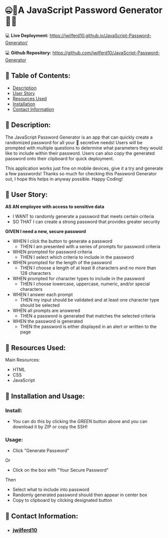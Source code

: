 # :zipper_mouth_face::book:A JavaScript Password Generator:book::zipper_mouth_face:

:computer: **Live Deployment:** https://jwilferd10.github.io/JavaScript-Password-Generator/

:computer: **Github Repository:** https://github.com/jwilferd10/JavaScript-Password-Generator

## :open_file_folder: Table of Contents:
  - [Description](#wave-description)
  - [User Story](#book-user-story)
  - [Resources Used](#floppy_disk-resources-used)
  - [Installation](#minidisc-installation-and-usage)
  - [Contact Information](#e-mail-contact-information)

## :wave: Description: 
<p> 
The JavaScript Password Generator is an app that can quickly create a randomized password for all your 🤫 secretive needs! Users will be prompted with multiple questions to determine what parameters they would like to include within their password. Users can also copy the generated password onto their clipboard for quick deployment. 

This application works just fine on mobile devices, give it a try and generate a few passwords! Thanks so much for checking this Password Generator out, I hope this helps in anyway possible. Happy Coding! 
</p>
  
## :book: User Story:
**AS AN employee with access to sensitive data**
- I WANT to randomly generate a password that meets certain criteria
- SO THAT I can create a strong password that provides greater security

**GIVEN I need a new, secure password**
- WHEN I click the button to generate a password
  - THEN I am presented with a series of prompts for password criteria
- WHEN prompted for password criteria
  - THEN I select which criteria to include in the password
- WHEN prompted for the length of the password
  - THEN I choose a length of at least 8 characters and no more than 128 characters
- WHEN prompted for character types to include in the password
  - THEN I choose lowercase, uppercase, numeric, and/or special characters
- WHEN I answer each prompt
  - THEN my input should be validated and at least one character type should be selected
- WHEN all prompts are answered
  - THEN a password is generated that matches the selected criteria
- WHEN the password is generated
  - THEN the password is either displayed in an alert or written to the page

## :floppy_disk: Resources Used:
Main Resources:
- HTML
- CSS
- JavaScript

## :minidisc: Installation and Usage:
### Install:
- You can do this by clicking the *GREEN* button above and you can download it by ZIP or copy the SSH!
### Usage:
- Click "Generate Password"

Or

- Click on the box with "Your Secure Password"

Then

- Select what to include into password
- Randomly generated password should then appear in center box
- Copy to clipboard by clicking designated button

## :e-mail: Contact Information:
- ### [jwilferd10](https://github.com/jwilferd10)
